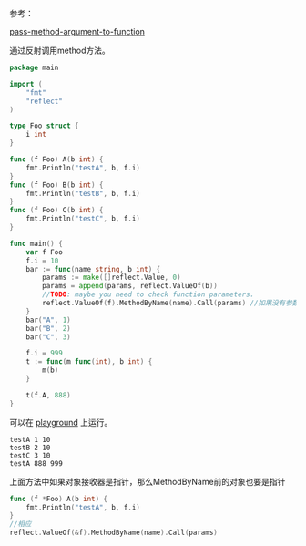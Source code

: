 参考：

[pass-method-argument-to-function](https://stackoverflow.com/questions/38897529/pass-method-argument-to-function)

通过反射调用method方法。

```go
package main

import (
	"fmt"
	"reflect"
)

type Foo struct {
	i int
}

func (f Foo) A(b int) {
	fmt.Println("testA", b, f.i)
}
func (f Foo) B(b int) {
	fmt.Println("testB", b, f.i)
}
func (f Foo) C(b int) {
	fmt.Println("testC", b, f.i)
}

func main() {
	var f Foo
	f.i = 10
	bar := func(name string, b int) {
		params := make([]reflect.Value, 0)
		params = append(params, reflect.ValueOf(b))
		//TODO: maybe you need to check function parameters.
		reflect.ValueOf(f).MethodByName(name).Call(params) //如果没有参数: params = nil
	}
	bar("A", 1)
	bar("B", 2)
	bar("C", 3)

	f.i = 999
	t := func(m func(int), b int) {
		m(b)
	}

	t(f.A, 888)
}
```

可以在 [playground](https://play.golang.org/) 上运行。

```
testA 1 10
testB 2 10
testC 3 10
testA 888 999
```

上面方法中如果对象接收器是指针，那么MethodByName前的对象也要是指针

```go
func (f *Foo) A(b int) {
	fmt.Println("testA", b, f.i)
}
//相应
reflect.ValueOf(&f).MethodByName(name).Call(params) 
```

